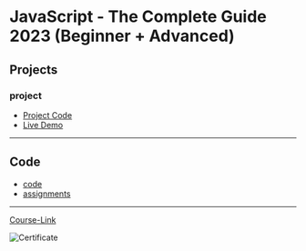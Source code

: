 # JavaScript - The Complete Guide 2023 (Beginner + Advanced)

## Projects

### project

- [Project Code](./Projects/)
- [Live Demo]()

---

## Code

- [code](Code)
- [assignments](Code/assignments/)

---

[Course-Link](https://www.udemy.com/course/javascript-the-complete-guide-2020-beginner-advanced/)<br>

![Certificate](https://udemy-certificate.s3.amazonaws.com/image/UC-59b03a60-c3fe-48e6-85d8-2466c372f440.jpg)
<br>
